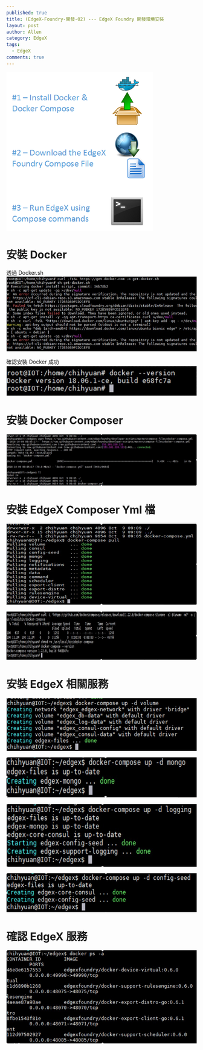```yaml
---
published: true
title: (EdgeX-Foundry-開發-02) --- EdgeX Foundry 開發環境安裝
layout: post
author: Allen
category: EdgeX
tags: 
  - EdgeX
comments: true
---
```


![edgex](/images/blog/20181126/20181126-000.png)


# 安裝 Docker
透過 Docker.sh
![edgex](/images/blog/20181126/20181126-001.png)

確認安裝 Docker 成功
![edgex](/images/blog/20181126/20181126-002.png)


# 安裝 Docker Composer
![edgex](/images/blog/20181126/20181126-003.png)


# 安裝 EdgeX Composer Yml 檔
![edgex](/images/blog/20181126/20181126-004.png)

![edgex](/images/blog/20181126/20181126-005.png)


# 安裝 EdgeX 相關服務
![edgex](/images/blog/20181126/20181126-006.png)

![edgex](/images/blog/20181126/20181126-007.png)

![edgex](/images/blog/20181126/20181126-008.png)

![edgex](/images/blog/20181126/20181126-009.png)


# 確認 EdgeX 服務
![edgex](/images/blog/20181126/20181126-010.png)









